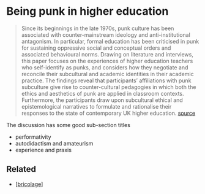 # Being punk in higher education

> Since its beginnings in the late 1970s, punk culture has been associated with counter-mainstream ideology and anti-institutional antagonism. In particular, formal education has been criticised in punk for sustaining oppressive social and conceptual orders and associated behavioural norms. Drawing on literature and interviews, this paper focuses on the experiences of higher education teachers who self-identify as punks, and considers how they negotiate and reconcile their subcultural and academic identities in their academic practice. The findings reveal that participants’ affiliations with punk subculture give rise to counter-cultural pedagogies in which both the ethics and aesthetics of punk are applied in classroom contexts. Furthermore, the participants draw upon subcultural ethical and epistemological narratives to formulate and rationalise their responses to the state of contemporary UK higher education. [source](http://www.tandfonline.com/doi/full/10.1080/13562517.2016.1226278)

The discussion has some good sub-section titles

- performativity
- autodidactism and amateurism
- experience and praxis

## Related

- [[bricolage]]

[//begin]: # "Autogenerated link references for markdown compatibility"
[bricolage]: ../bricolage "Bricolage"
[//end]: # "Autogenerated link references"
